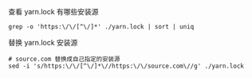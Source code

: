 查看 yarn.lock 有哪些安装源
```shell
grep -o 'https:\/\/[^\/]*' ./yarn.lock | sort | uniq
```

替换 yarn.lock 安装源
```shell
# source.com 替换成自己指定的安装源
sed -i 's/https:\/\/[^\/]*\//https:\/\/source.com\//g' ./yarn.lock
```